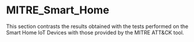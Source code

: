 # MITRE_Smart_Home
This section contrasts the results obtained with the tests performed on the Smart Home IoT Devices with those provided by the MITRE ATT&amp;CK tool.
